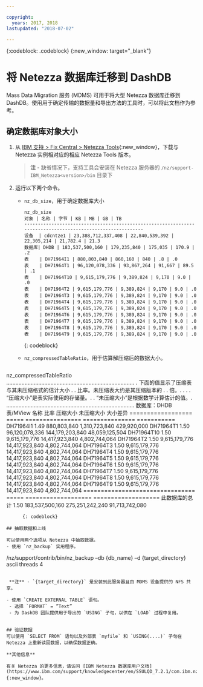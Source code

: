 ```yaml
---

copyright:
  years: 2017, 2018
lastupdated: "2018-07-02"

---
```

{:codeblock: .codeblock}
{:new_window: target="_blank"}


# 将 Netezza 数据库迁移到 DashDB

Mass Data Migration 服务 (MDMS) 可用于将大型 Netezza 数据库迁移到 DashDB。使用用于确定传输的数据量和导出方法的工具时，可以将此文档作为参考。

## 确定数据库对象大小
1. 从 [IBM 支持 > Fix Central > Netezza Tools](https://www-945.ibm.com/support/fixcentral/options?selectionBean.selectedTab=find&selection=ibm%2fInformation+Management%3bPureData+System+for+Analytics%3bibm%2fInformation+Management%2fNetezza+Tools){:new_window}，下载与 Netezza 实例相对应的相应 Netezza Tools 版本。

   >**注** - 缺省情况下，支持工具会安装在 Netezza 服务器的 `/nz/support-IBM_Netezza<version>/bin` 目录下
   
2. 运行以下两个命令。
   - `nz_db_size`，用于确定数据库大小
   
     ```
     nz_db_size
     对象 | 名称 | 字节 | KB | MB | GB | TB
     -----------------------------------------------------------------------------------------------------------
     设备  | cdcntze1 | 23,388,712,337,408 | 22,840,539,392 | 22,305,214 | 21,782.4 | 21.3
     数据库| DHDB | 183,537,500,160 | 179,235,840 | 175,035 | 170.9 | .2
     表    | DH71964I1 | 880,803,840 | 860,160 | 840 | .8 | .0
     表    | DH71964T1 | 96,120,078,336 | 93,867,264 | 91,667 | 89.5 | .1
     表    | DH71964T10 | 9,615,179,776 | 9,389,824 | 9,170 | 9.0 | .0
     表    | DH71964T2 | 9,615,179,776 | 9,389,824 | 9,170 | 9.0 | .0
     表    | DH71964T3 | 9,615,179,776 | 9,389,824 | 9,170 | 9.0 | .0
     表    | DH71964T4 | 9,615,179,776 | 9,389,824 | 9,170 | 9.0 | .0
     表    | DH71964T5 | 9,615,179,776 | 9,389,824 | 9,170 | 9.0 | .0
     表    | DH71964T6 | 9,615,179,776 | 9,389,824 | 9,170 | 9.0 | .0
     表    | DH71964T7 | 9,615,179,776 | 9,389,824 | 9,170 | 9.0 | .0
     表    | DH71964T8 | 9,615,179,776 | 9,389,824 | 9,170 | 9.0 | .0
     表    | DH71964T9 | 9,615,179,776 | 9,389,824 | 9,170 | 9.0 | .0
     ```
     {: codeblock}
   
   - `nz_compressedTableRatio`，用于估算解压缩后的数据大小。
   
      ```
  nz_compressedTableRatio
  ....................................................................................
      . 下面的值显示了压缩表与其未压缩格式的估计大小 .
. 比率。未压缩表大约是其压缩版本的 <ratio> .
. 倍。.
      . .
      . “压缩大小”是表实际使用的存储量。.
      . “未压缩大小”是根据数学计算估计的值。.
      ....................................................................................
      数据库：DHDB
表/MView 名称 比率 压缩大小 未压缩大小 大小差异
================== ===== ================ =============== ===========
DH71964I1 1.49 880,803,840 1,310,723,840 429,920,000
DH71964T1 1.50 96,120,078,336 144,179,203,840 48,059,125,504
DH71964T10 1.50 9,615,179,776 14,417,923,840 4,802,744,064
DH71964T2 1.50 9,615,179,776 14,417,923,840 4,802,744,064
DH71964T3 1.50 9,615,179,776 14,417,923,840 4,802,744,064
DH71964T4 1.50 9,615,179,776 14,417,923,840 4,802,744,064
DH71964T5 1.50 9,615,179,776 14,417,923,840 4,802,744,064
DH71964T6 1.50 9,615,179,776 14,417,923,840 4,802,744,064
DH71964T7 1.50 9,615,179,776 14,417,923,840 4,802,744,064
DH71964T8 1.50 9,615,179,776 14,417,923,840 4,802,744,064
DH71964T9 1.50 9,615,179,776 14,417,923,840 4,802,744,064
================================ ===== =================== ===================
此数据库的总计 1.50 183,537,500,160 275,251,242,240 91,713,742,080
```
      {: codeblock}

## 抽取数据和上线

可以使用两个选项从 Netezza 中抽取数据。
- 使用 `nz_backup` 实用程序。
   ```
  /nz/support/contrib/bin/nz_backup –db   {db_name} –d  {target_directory}  ascii threads 4
  ```
   
   **注** - `{target_directory}` 是安装到此服务器且由 MDMS 设备提供的 NFS 共享。
   
- 使用 `CREATE EXTERNAL TABLE` 语句。
   - 选择 `FORMAT` = ”Text”
   - 为 DashDB 团队提供用于导出的 `USING` 子句，以供在 `LOAD` 过程中复用。
   
   
## 验证数据
可以使用 `SELECT FROM` 语句以及外部表 `myfile` 和 `USING(....)` 子句在 Netezza 上重新读回数据，以确保数据正确。
 
**其他信息**

有关 Netezza 的更多信息，请访问 [IBM Netezza 数据库用户文档](https://www.ibm.com/support/knowledgecenter/en/SSULQD_7.2.1/com.ibm.nz.dbu.doc/c_dbuser_plg_overview.html){:new_window}。
